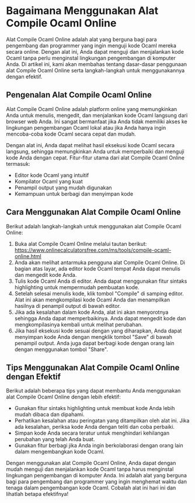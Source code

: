 Bagaimana Menggunakan Alat Compile Ocaml Online
===============================================

Alat Compile Ocaml Online adalah alat yang berguna bagi para pengembang dan programmer yang ingin menguji kode Ocaml mereka secara online. Dengan alat ini, Anda dapat menguji dan menjalankan kode Ocaml tanpa perlu menginstal lingkungan pengembangan di komputer Anda. Di artikel ini, kami akan membahas tentang dasar-dasar penggunaan alat Compile Ocaml Online serta langkah-langkah untuk menggunakannya dengan efektif.

Pengenalan Alat Compile Ocaml Online
------------------------------------

Alat Compile Ocaml Online adalah platform online yang memungkinkan Anda untuk menulis, mengedit, dan menjalankan kode Ocaml langsung dari browser web Anda. Ini sangat bermanfaat jika Anda tidak memiliki akses ke lingkungan pengembangan Ocaml lokal atau jika Anda hanya ingin mencoba-coba kode Ocaml secara cepat dan mudah.

Dengan alat ini, Anda dapat melihat hasil eksekusi kode Ocaml secara langsung, sehingga memungkinkan Anda untuk memperbaiki dan menguji kode Anda dengan cepat. Fitur-fitur utama dari alat Compile Ocaml Online termasuk:

- Editor kode Ocaml yang intuitif
- Kompilator Ocaml yang kuat
- Penampil output yang mudah digunakan
- Kemampuan untuk berbagi dan menyimpan kode

Cara Menggunakan Alat Compile Ocaml Online
------------------------------------------

Berikut adalah langkah-langkah untuk menggunakan alat Compile Ocaml Online:

1. Buka alat Compile Ocaml Online melalui tautan berikut: <https://www.onlinecalculatorsfree.com/ms/tools/compile-ocaml-online.html>
2. Anda akan melihat antarmuka pengguna alat Compile Ocaml Online. Di bagian atas layar, ada editor kode Ocaml tempat Anda dapat menulis dan mengedit kode Anda.
3. Tulis kode Ocaml Anda di editor. Anda dapat menggunakan fitur sintaks highlighting untuk mempermudah pembuatan kode.
4. Setelah selesai menulis kode, klik tombol "Compile" di samping editor. Alat ini akan mengkompilasi kode Ocaml Anda dan menampilkan hasilnya di penampil output di bawah editor.
5. Jika ada kesalahan dalam kode Anda, alat ini akan menyorotnya sehingga Anda dapat memperbaikinya. Anda dapat mengedit kode dan mengkompilasinya kembali untuk melihat perubahan.
6. Jika hasil eksekusi kode sesuai dengan yang diharapkan, Anda dapat menyimpan kode Anda dengan mengklik tombol "Save" di bawah penampil output. Anda juga dapat berbagi kode dengan orang lain dengan menggunakan tombol "Share".

Tips Menggunakan Alat Compile Ocaml Online dengan Efektif
---------------------------------------------------------

Berikut adalah beberapa tips yang dapat membantu Anda menggunakan alat Compile Ocaml Online dengan lebih efektif:

- Gunakan fitur sintaks highlighting untuk membuat kode Anda lebih mudah dibaca dan dipahami.
- Perhatikan kesalahan atau peringatan yang ditampilkan oleh alat ini. Jika ada kesalahan, periksa kode Anda dengan teliti dan coba perbaiki.
- Simpan kode Anda secara teratur untuk menghindari kehilangan perubahan yang telah Anda buat.
- Gunakan fitur berbagi jika Anda ingin berkolaborasi dengan orang lain dalam mengembangkan kode Ocaml.

Dengan menggunakan alat Compile Ocaml Online, Anda dapat dengan mudah menguji dan menjalankan kode Ocaml tanpa harus menginstal lingkungan pengembangan di komputer Anda. Ini adalah alat yang berguna bagi para pengembang dan programmer yang ingin menghemat waktu dan tenaga dalam pengembangan kode Ocaml. Cobalah alat ini hari ini dan lihatlah betapa efektifnya!
